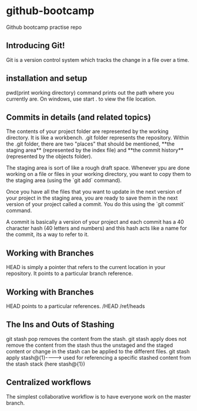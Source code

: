 # github-bootcamp
Github bootcamp practise repo

## Introducing Git!
Git is a version control system which tracks the change in a file over a time.

## installation and setup
pwd(print working directory) command prints out the path where you currently are. On windows, use start . to view the file location.

## Commits in details (and related topics)
<p>The contents of your project folder are represented by the working directory. It is like a workbench. .git folder represents the repository. Within the .git folder, there are two "places" that should be mentioned, **the staging area** (represented by the index file) and **the commit history** (represented by the objects folder).</p>
<p>The staging area is sort of like a rough draft space. Whenever ypu are done working on a file or files in your working directory, you want to copy them to the staging area (using the `git add` command).</p>
<p>Once you have all the files that you want to update in the next version of your project in the staging area, you are ready to save them in the next version of your project called a commit. You do this using the `git commit` command.</p>
<p>A commit is basically a version of your project and each commit has a 40 character hash (40 letters and numbers) and this hash acts like a name for the commit, its a way to refer to it.</p>

## Working with Branches 
HEAD is simply a pointer that refers to the current location in your repository. It points to a particular branch reference.

## Working with Branches 
HEAD points to a particular references.
/HEAD
/ref/heads

## The Ins and Outs of Stashing
git stash pop removes the content from the stash. git stash apply does not remove the content from the stash thus the unstaged and the staged content or change in the stash can be applied to the different files.
git stash apply stash@{1}----> used for referencing a specific stashed content from the stash stack (here stash@{1})


## Centralized workflows
The simplest collaborative workflow is to have everyone work on the master branch.
